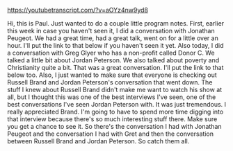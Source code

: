 https://youtubetranscript.com/?v=aOYz4nw9yd8

 Hi, this is Paul. Just wanted to do a couple little program notes. First, earlier this week in case you haven't seen it, I did a conversation with Jonathan Peugeot. We had a great time, had a great talk, went on for a little over an hour. I'll put the link to that below if you haven't seen it yet. Also today, I did a conversation with Greg Glyer who has a non-profit called Donor C. We talked a little bit about Jordan Peterson. We also talked about poverty and Christianity quite a bit. That was a great conversation. I'll put the link to that below too. Also, I just wanted to make sure that everyone is checking out Russell Brand and Jordan Peterson's conversation that went down. The stuff I knew about Russell Brand didn't make me want to watch his show at all, but I thought this was one of the best interviews I've seen, one of the best conversations I've seen Jordan Peterson with. It was just tremendous. I really appreciated Brand. I'm going to have to spend more time digging into that interview because there's so much interesting stuff there. Make sure you get a chance to see it. So there's the conversation I had with Jonathan Peugeot and the conversation I had with Gret and then the conversation between Russell Brand and Jordan Peterson. So catch them all.